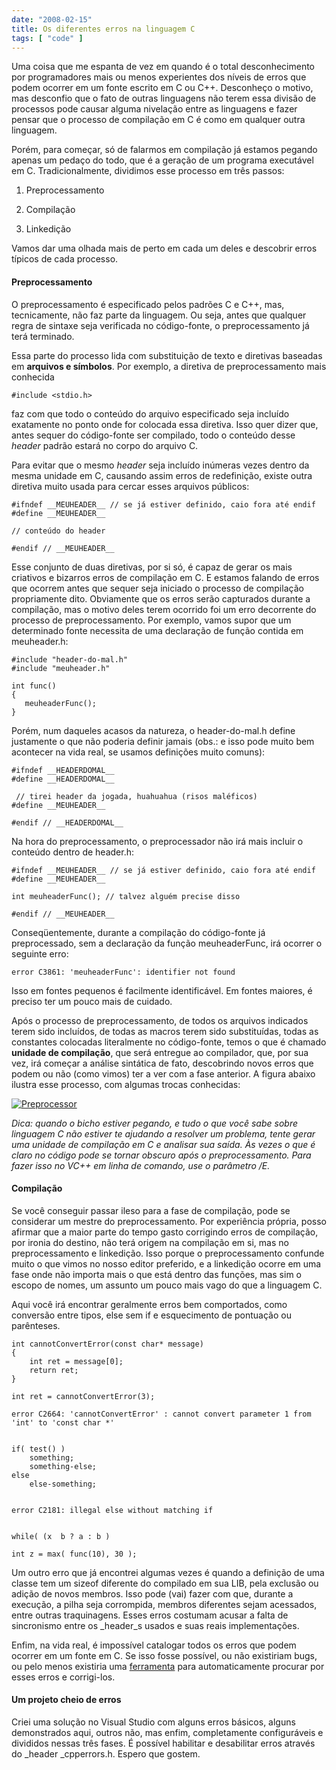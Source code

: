 ```yaml
---
date: "2008-02-15"
title: Os diferentes erros na linguagem C
tags: [ "code" ]
---
```

Uma coisa que me espanta de vez em quando é o total desconhecimento por programadores mais ou menos experientes dos níveis de erros que podem ocorrer em um fonte escrito em C ou C++. Desconheço o motivo, mas desconfio que o fato de outras linguagens não terem essa divisão de processos pode causar alguma nivelação entre as linguagens e fazer pensar que o processo de compilação em C é como em qualquer outra linguagem.

Porém, para começar, só de falarmos em compilação já estamos pegando apenas um pedaço do todo, que é a geração de um programa executável em C. Tradicionalmente, dividimos esse processo em três passos:

	
  1. Preprocessamento

	
  2. Compilação

	
  3. Linkedição

Vamos dar uma olhada mais de perto em cada um deles e descobrir erros típicos de cada processo.

#### Preprocessamento

O preprocessamento é especificado pelos padrões C e C++, mas, tecnicamente, não faz parte da linguagem. Ou seja, antes que qualquer regra de sintaxe seja verificada no código-fonte, o preprocessamento já terá terminado.

Essa parte do processo lida com substituição de texto e diretivas baseadas em **arquivos e símbolos**. Por exemplo, a diretiva de preprocessamento mais conhecida

    
    #include <stdio.h>

faz com que todo o conteúdo do arquivo especificado seja incluído exatamente no ponto onde for colocada essa diretiva. Isso quer dizer que, antes sequer do código-fonte ser compilado, todo o conteúdo desse _header_ padrão estará no corpo do arquivo C.

Para evitar que o mesmo _header_ seja incluído inúmeras vezes dentro da mesma unidade em C, causando assim erros de redefinição, existe outra diretiva muito usada para cercar esses arquivos públicos:

    
    #ifndef __MEUHEADER__ // se já estiver definido, caio fora até endif
    #define __MEUHEADER__
    
    // conteúdo do header
    
    #endif // __MEUHEADER__

Esse conjunto de duas diretivas, por si só, é capaz de gerar os mais criativos e bizarros erros de compilação em C. E estamos falando de erros que ocorrem antes que sequer seja iniciado o processo de compilação propriamente dito. Obviamente que os erros serão capturados durante a compilação, mas o motivo deles terem ocorrido foi um erro decorrente do processo de preprocessamento. Por exemplo, vamos supor que um determinado fonte necessita de uma declaração de função contida em meuheader.h:

    
    #include "header-do-mal.h"
    #include "meuheader.h"
    
    int func()
    {
       meuheaderFunc();
    }

Porém, num daqueles acasos da natureza, o header-do-mal.h define justamente o que não poderia definir jamais (obs.: e isso pode muito bem acontecer na vida real, se usamos definições muito comuns):

    
    #ifndef __HEADERDOMAL__
    #define __HEADERDOMAL__
    
     // tirei header da jogada, huahuahua (risos maléficos)
    #define __MEUHEADER__
    
    #endif // __HEADERDOMAL__

Na hora do preprocessamento, o preprocessador não irá mais incluir o conteúdo dentro de header.h:

    
    #ifndef __MEUHEADER__ // se já estiver definido, caio fora até endif
    #define __MEUHEADER__
    
    int meuheaderFunc(); // talvez alguém precise disso
    
    #endif // __MEUHEADER__

Conseqüentemente, durante a compilação do código-fonte já preprocessado, sem a declaração da função meuheaderFunc, irá ocorrer o seguinte erro:

    
    error C3861: 'meuheaderFunc': identifier not found

Isso em fontes pequenos é facilmente identificável. Em fontes maiores, é preciso ter um pouco mais de cuidado.

Após o processo de preprocessamento, de todos os arquivos indicados terem sido incluídos, de todas as macros terem sido substituídas, todas as constantes colocadas literalmente no código-fonte, temos  o que é chamado **unidade de compilação**, que será entregue ao compilador, que, por sua vez, irá começar a análise sintática de fato, descobrindo novos erros que podem ou não (como vimos) ter a ver com a fase anterior. A figura abaixo ilustra esse processo, com algumas trocas conhecidas:

[![Preprocessor](/images/dLZA8Xh.gif)](/images/dLZA8Xh.gif)

_Dica: quando o bicho estiver pegando, e tudo o que você sabe sobre linguagem C não estiver te ajudando a resolver um problema, tente gerar uma unidade de compilação em C e analisar sua saída. Às vezes o que é claro no código pode se tornar obscuro após o preprocessamento. Para fazer isso no VC++ em linha de comando, use o parâmetro /E._

#### Compilação

Se você conseguir passar ileso para a fase de compilação, pode se considerar um mestre do preprocessamento.  Por experiência própria, posso afirmar que a maior parte do tempo gasto corrigindo erros de compilação, por ironia do destino, não terá origem na compilação em si, mas no preprocessamento e linkedição. Isso porque o preprocessamento confunde muito o que vimos no nosso editor preferido, e a linkedição ocorre em uma fase onde não importa mais o que está dentro das funções, mas sim o escopo de nomes, um assunto um pouco mais vago do que a linguagem C.

Aqui você irá encontrar geralmente erros bem comportados, como conversão entre tipos, else sem if e esquecimento de pontuação ou parênteses.

    
    int cannotConvertError(const char* message)
    {
    	int ret = message[0];
    	return ret;
    }
    
    int ret = cannotConvertError(3);
    
    error C2664: 'cannotConvertError' : cannot convert parameter 1 from 'int' to 'const char *'

    
    if( test() )
    	something;
    	something-else;
    else
    	else-something;

    
    error C2181: illegal else without matching if

    
    while( (x  b ? a : b )
    
    int z = max( func(10), 30 );

Um outro erro que já encontrei algumas vezes é quando a definição de uma classe tem um sizeof diferente do compilado em sua LIB, pela exclusão ou adição de novos membros. Isso pode (vai) fazer com que, durante a execução, a pilha seja corrompida, membros diferentes sejam acessados, entre outras traquinagens. Esses erros costumam acusar a falta de sincronismo entre os _header_s usados e suas reais implementações.

Enfim, na vida real, é impossível catalogar todos os erros que podem ocorrer em um fonte em C. Se isso fosse possível, ou não existiriam bugs, ou pelo menos existiria uma [ferramenta](http://en.wikipedia.org/wiki/Lint_programming_tool) para automaticamente procurar por esses erros e corrigi-los.

#### Um projeto cheio de erros

Criei uma solução no Visual Studio com alguns erros básicos, alguns demonstrados aqui, outros não, mas enfim, completamente configuráveis e divididos nessas três fases. É possível habilitar e desabilitar erros através do _header _cpperrors.h. Espero que gostem.
